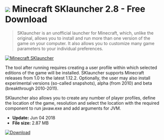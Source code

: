 # ![](https://cdn.softexe.net/static/icon/win.gif) Minecraft SKlauncher 2.8 - Free Download

> SKlauncher is an unofficial launcher for Minecraft, which, unlike the original, allows you to install and run more than one version of the game on your computer. It also allows you to customize many game parameters to your individual preferences.

[![Minecraft SKlauncher](https://gallery.dpcdn.pl/imgc/Tools/82844/g_-_420x350_1.5_-_x5515f1f1-9897-47c1-9cf5-0424e2a749b0.png)](https://softexe.net/win/games-entertainment/other/minecraft-sklauncher:pRpfp.html)

The tool after running requires creating a user profile within which selected editions of the game will be installed. SKlauncher supports Minecraft releases from 1.0 to the latest 1.12.2. Optionally, the user may also install experimental versions (so-called snapshots), alpha (from 2010) and beta (breakthrough 2010-2011).
 
 SKlauncher also allows you to create any number of player profiles, define the location of the game, resolution and select the location with the required component to run javaw.exe and add arguments for JVM.


- **Update:** Jun 04 2018
- **File size:** 2.87 MB

[![Download](https://cdn.softexe.net/static/img/download.png)](https://softexe.net/win/games-entertainment/other/minecraft-sklauncher:pRpfp.html)

